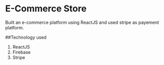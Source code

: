 # E-Commerce Store

Built an e-commerce platform using ReactJS and used stripe as payement platform.

##Technology used 

1) ReactJS
2) Firebase
3) Stripe

